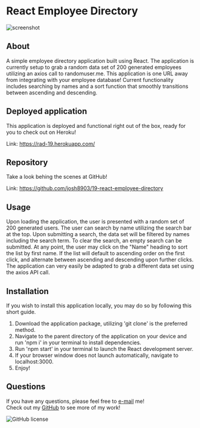 # React Employee Directory

![screenshot](./public/assets/img/screenshot.png)

## About

A simple employee directory application built using React. The application is currently setup to grab a random data set of 200 generated employees utilizing an axios call to randomuser.me. This application is one URL away from integrating with your employee database! Current functionality includes searching by names and a sort function that smoothly transitions between ascending and descending.

## Deployed application

This application is deployed and functional right out of the box, ready for you to check out on Heroku!

Link: https://rad-19.herokuapp.com/

## Repository

Take a look behing the scenes at GitHub!

Link: https://github.com/josh8903/19-react-employee-directory

## Usage

Upon loading the application, the user is presented with a random set of 200 generated users. The user can search by name utilizing the search bar at the top. Upon submitting a search, the data set will be filtered by names including the search term. To clear the search, an empty search can be submitted. At any point, the user may click on the "Name" heading to sort the list by first name. If the list will default to ascending order on the first click, and alternate between ascending and descending upon further clicks. The application can very easily be adapted to grab a different data set using the axios API call.

## Installation

If you wish to install this application locally, you may do so by following this short guide.

1. Download the application package, utilizing 'git clone' is the preferred method.
2. Navigate to the parent directory of the application on your device and run 'npm i' in your terminal to install dependencies.
3. Run 'npm start' in your terminal to launch the React development server.
4. If your browser window does not launch automatically, navigate to localhost:3000.
5. Enjoy!

## Questions

If you have any questions, please feel free to [e-mail](mailto:thorngren87@gmail.com) me!  
Check out my [GitHub](https://github.com/Josh8903/) to see more of my work!

![GitHub license](https://img.shields.io/badge/license-MIT-blue.svg)
